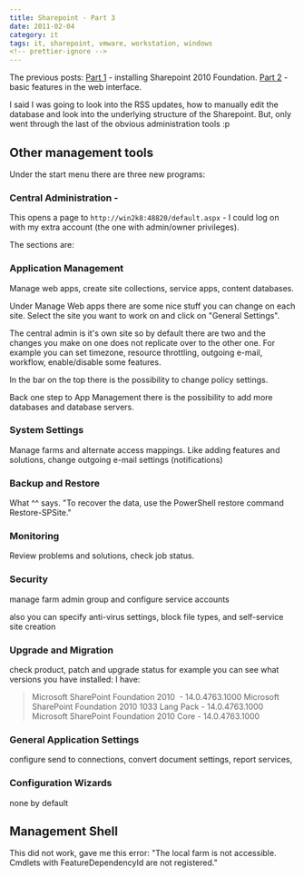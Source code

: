 ```yaml
---
title: Sharepoint - Part 3
date: 2011-02-04
category: it
tags: it, sharepoint, vmware, workstation, windows
<!-- prettier-ignore -->
---
```


The previous posts:
[Part 1](https://www.guldmyr.com/sharepoint-2010-foundation-windows-2008-r2-vmware-workstation/ "sharepoint part 1")
\- installing Sharepoint 2010 Foundation.
[Part 2](https://www.guldmyr.com/sharepoint-2010-foundation-part-2/ "sharepoint par t2") -
basic features in the web interface.

I said I was going to look into the RSS updates, how to manually edit the
database and look into the underlying structure of the Sharepoint. But, only
went through the last of the obvious administration tools :p

## Other management tools

Under the start menu there are three new programs:

### Central Administration -

This opens a page to `http://win2k8:48820/default.aspx` - I could log on with my
extra account (the one with admin/owner privileges).

The sections are:

### Application Management

Manage web apps, create site collections, service apps, content databases.

Under Manage Web apps there are some nice stuff you can change on each site.
Select the site you want to work on and click on "General Settings".

The central admin is it's own site so by default there are two and the changes
you make on one does not replicate over to the other one. For example you can
set timezone, resource throttling, outgoing e-mail, workflow, enable/disable
some features.

In the bar on the top there is the possibility to change policy settings.

Back one step to App Management there is the possibility to add more databases
and database servers.

### System Settings

Manage farms and alternate access mappings. Like adding features and solutions,
change outgoing e-mail settings (notifications)

### Backup and Restore

What ^^ says. "To recover the data, use the PowerShell restore command
Restore-SPSite."

### Monitoring

Review problems and solutions, check job status.

### Security

manage farm admin group and configure service accounts

also you can specify anti-virus settings, block file types, and self-service
site creation

### Upgrade and Migration

check product, patch and upgrade status for example you can see what versions
you have installed: I have:

> Microsoft SharePoint Foundation 2010  - 14.0.4763.1000 Microsoft SharePoint
> Foundation 2010 1033 Lang Pack - 14.0.4763.1000 Microsoft SharePoint
> Foundation 2010 Core - 14.0.4763.1000

### General Application Settings

configure send to connections, convert document settings, report services,

### Configuration Wizards

none by default

## Management Shell

This did not work, gave me this error: "The local farm is not accessible.
Cmdlets with FeatureDependencyId are not registered."

